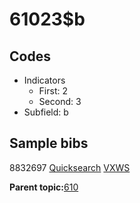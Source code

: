 # 61023$b

## Codes

-   Indicators
    -   First: 2
    -   Second: 3
-   Subfield: b

## Sample bibs

8832697 [Quicksearch](https://search.library.yale.edu/catalog/8832697) [VXWS](http://prodorbis.library.yale.edu:7014/vxws/GetHoldingsService?bibId=8832697)

**Parent topic:**[610](../../tags/610/610.md)

